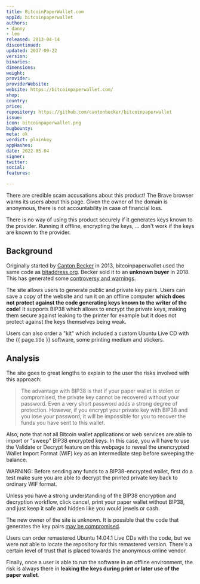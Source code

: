 ```yaml
---
title: BitcoinPaperWallet.com
appId: bitcoinpaperwallet
authors:
- danny
- leo
released: 2013-04-14
discontinued: 
updated: 2017-09-22
version: 
binaries: 
dimensions: 
weight: 
provider: 
providerWebsite: 
website: https://bitcoinpaperwallet.com/
shop: 
country: 
price: 
repository: https://github.com/cantonbecker/bitcoinpaperwallet
issue: 
icon: bitcoinpaperwallet.png
bugbounty: 
meta: ok
verdict: plainkey
appHashes: 
date: 2022-05-04
signer: 
twitter: 
social: 
features: 

---
```


<div class="alertBox"><div>
<p>There are credible scam accusations about this product! The Brave browser
warns its users about this page. Given the owner of the domain is anonymous,
there is not accountability in case of financial loss.</p>
<p>There is no way of using this product securely if it generates keys known to
the provider. Running it offline, encrypting the keys, ... don't work if the
keys are known to the provider.</p>
</div></div>

## Background

Originally started by [Canton Becker](https://github.com/cantonbecker/) in 2013,
bitcoinpaperwallet used the same code as
[bitaddress.org](https://github.com/pointbiz/bitaddress.org). Becker sold it to
an **unknown buyer** in 2018. This has generated some
[controversy and warnings](https://www.reddit.com/r/Bitcoin/comments/gl6v7d/vulnerability_discovered_on_bitcoinpaperwalletcom/fqvpo7v/).

The site allows users to generate public and private key pairs. Users can save a
copy of the website and run it on an offline computer **which does not protect
against the code generating keys known to the writer of the code!** It supports
BIP38 which allows to encrypt the private keys, making them secure against
leaking to the printer for example but it does not protect against the keys
themselves being weak.

Users can also order a "kit" which included a custom Ubuntu Live CD with the {{ page.title }} software, some printing medium and stickers. 

## Analysis 

The site goes to great lengths to explain to the user the risks involved with this approach: 

> The advantage with BIP38 is that if your paper wallet is stolen or compromised, the private key cannot be recovered without your password. Even a very short password adds a strong degree of protection. However, if you encrypt your private key with BIP38 and you lose your password, it will be impossible for you to recover the funds you have sent to this wallet.
>
Also, note that not all Bitcoin wallet applications or web services are able to import or "sweep" BIP38 encrypted keys. In this case, you will have to use the Validate or Decrypt feature on this webpage to reveal the unencrypted Wallet Import Format (WIF) key as an intermediate step before sweeping the balance.
>
WARNING: Before sending any funds to a BIP38-encrypted wallet, first do a test make sure you are able to decrypt the printed private key back to ordinary WIF format.
>
Unless you have a strong understanding of the BIP38 encryption and decryption workflow, click cancel, print your paper wallet without BIP38, and just keep it safe and hidden like you would jewels or cash.

The new owner of the site is unknown. It is possible that the code that generates the key pairs [may be compromised](https://np.reddit.com/r/Bitcoin/comments/6ss91w/seriously_how_are_you_all_generating_your_private/dlf4uhr/). 

Users can order remastered Ubuntu 14.04.1 Live CDs with the code, but we were not able to locate the repository for this remastered version. There's a certain level of trust that is placed towards the anonymous online vendor. 

Finally, once a user is able to run the software in an offline environment, the risk is always there in **leaking the keys during print or later use of the paper wallet**. 
